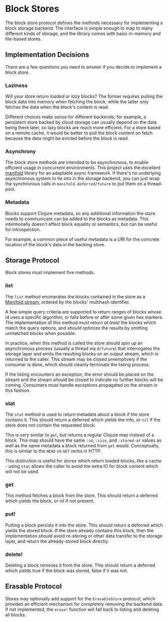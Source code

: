 Block Stores
============

The block store protocol defines the methods necessary for implementing a block
storage backend. The interface is simple enough to map to many different kinds
of storage, and the library comes with basic in-memory and file-based stores.


## Implementation Decisions

There are a few questions you need to answer if you decide to implement a block
store.

### Laziness

Will your store return _loaded_ or _lazy_ blocks? The former requires pulling
the block data into memory when fetching the block, while the latter only
fetches the data when the block's content is read.

Different choices make sense for different backends; for example, a persistent
store backed by cloud storage can usually depend on the data being there later,
so lazy blocks are much more efficient. For a store based on a remote cache, it
would be better to pull the block content on fetch because the data might be
evicted before the block is read.

### Asynchrony

The block store methods are intended to be asynchronous, to enable efficient
usage in concurrent environments. This project uses the excellent
[manifold](https://github.com/ztellman/manifold) library for an adaptable async
framework. If there's no underlying asynchronous system to tie into in the
storage backend, you can just wrap the synchronous calls in
`manifold.deferred/future` to put them on a thread-pool.

### Metadata

Blocks support Clojure metadata, so any additional information the store needs
to communicate can be added to the blocks as metadata. This intentionally
doesn't affect block equality or semantics, but can be useful for introspection.

For example, a common piece of useful metadata is a URI for the concrete
location of the block's data in the backing store.


## Storage Protocol

Block stores must implement five methods.

### list

The `list` method enumerates the blocks contained in the store as a
[Manifold stream](https://github.com/ztellman/manifold/blob/master/docs/stream.md),
ordered by the blocks' multihash identifier.

A few simple query criteria are supported to return ranges of blocks whose id
uses a specific algorithm, or falls before or after some given hex markers. The
implementation of this method must return _at least_ the blocks which match the
query options, and _should_ optimize the results by omitting unmatched blocks
when possible.

In practice, when this method is called the store should spin up an asynchronous
process (usually a thread via `d/future`) that interrogates the storage layer
and emits the resulting blocks on an output stream, which is returned to the
caller. This stream may be closed preemptively if the consumer is done, which
should cleanly terminate the listing process.

If the listing encounters an exception, the error should be placed on the stream
and the stream should be closed to indicate no further blocks will be coming.
Consumers must handle exceptions propagated on the stream in this fashion.

### stat

The `stat` method is used to return metadata about a block if the store contains
it. This should return a deferred which yields the info, or `nil` if the store
does not contain the requested block.

This is very similar to `get`, but returns a regular Clojure map instead of
a block. This map should have the same `:id`, `:size`, and `:stored-at` values
as well as the same metadata a block returned from `get` would. Conceptually,
this is similar to the `HEAD` vs `GET` verbs in HTTP.

This distinction is useful for stores which return loaded blocks, like a cache -
using `stat` allows the caller to avoid the extra IO for block content which
will not be used.

### get

This method fetches a block from the store. This should return a deferred
which yields the block, or nil if not present.

### put!

Putting a block persists it into the store. This should return a deferred which
yields the stored block. If the store already contains this block, then the
implementation _should_ avoid re-storing or other data transfer to the storage
layer, and return the already-stored block directly.

### delete!

Deleting a block removes it from the store. This should return a deferred which
yields true if the block was stored, false if it was not.


## Erasable Protocol

Stores may optionally add support for the `ErasableStore` protocol, which
provides an efficient mechanism for completely removing the backend data. If not
implemented, the `erase!` function will fall back to listing and deleting all
blocks.
